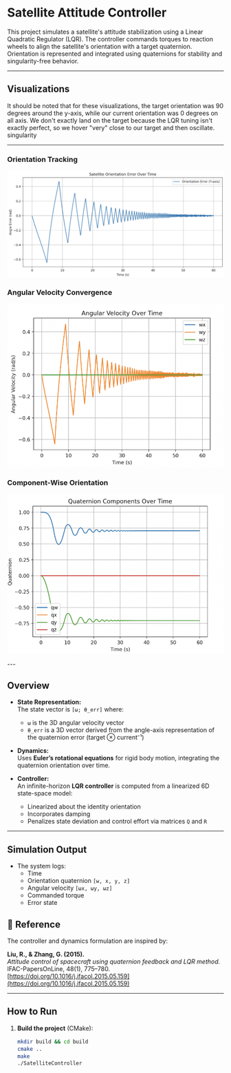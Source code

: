 # Satellite Attitude Controller

This project simulates a satellite's attitude stabilization using a Linear Quadratic Regulator (LQR). The controller commands torques to reaction wheels to align the satellite's orientation with a target quaternion. Orientation is represented and integrated using quaternions for stability and singularity-free behavior.

---

## Visualizations

It should be noted that for these visualizations, the target orientation was 90 degrees around the y-axis, while our current orientation was 0 degrees on all axis. 
We don't exactly land on the target because the LQR tuning isn't exactly perfect, so we hover "very" close to our target and then oscillate. 
singularity

---

### Orientation Tracking
<p align="center">
  <img src="assets/Satellite-Orientation.png" width="600"/>
</p>

### Angular Velocity Convergence
<p align="center">
  <img src="assets/Satellite-Angular-Velocity.png" width="600"/>
</p>

### Component-Wise Orientation
<p align="center">
  <img src="assets/Satellite-Components.png" width="600"/>
</p>
---

## Overview

- **State Representation:**  
  The state vector is `[ω; θ_err]` where:
  - `ω` is the 3D angular velocity vector
  - `θ_err` is a 3D vector derived from the angle-axis representation of the quaternion error (target ⊗ current⁻¹)

- **Dynamics:**  
  Uses **Euler’s rotational equations** for rigid body motion, integrating the quaternion orientation over time.

- **Controller:**  
  An infinite-horizon **LQR controller** is computed from a linearized 6D state-space model:
  - Linearized about the identity orientation
  - Incorporates damping
  - Penalizes state deviation and control effort via matrices `Q` and `R`

---

## Simulation Output

- The system logs:
  - Time
  - Orientation quaternion `[w, x, y, z]`
  - Angular velocity `[ωx, ωy, ωz]`
  - Commanded torque
  - Error state

## 📄 Reference

The controller and dynamics formulation are inspired by:

**Liu, R., & Zhang, G. (2015).**  
*Attitude control of spacecraft using quaternion feedback and LQR method.*  
IFAC-PapersOnLine, 48(1), 775–780.  
[https://doi.org/10.1016/j.ifacol.2015.05.159](https://doi.org/10.1016/j.ifacol.2015.05.159)

---

## How to Run

1. **Build the project** (CMake):
   ```bash
   mkdir build && cd build
   cmake ..
   make
   ./SatelliteController
